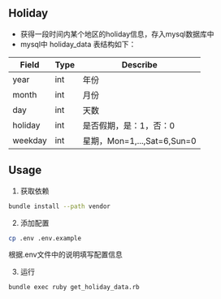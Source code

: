 ## Holiday
- 获得一段时间内某个地区的holiday信息，存入mysql数据库中
- mysql中 holiday_data 表结构如下：

| Field     | Type      | Describe                    |
| --------- | --------- | --------------------------- |
| year      | int       | 年份                        |
| month     | int       | 月份                        |
| day       | int       | 天数                        |
| holiday   | int       | 是否假期，是：1，否：0      |
| weekday   | int       | 星期，Mon=1,...,Sat=6,Sun=0 |

## Usage
1. 获取依赖
```sh
bundle install --path vendor
```

2. 添加配置
```sh
cp .env .env.example
```
 根据.env文件中的说明填写配置信息

3. 运行
```sh
bundle exec ruby get_holiday_data.rb
```
